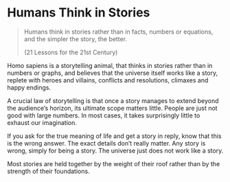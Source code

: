 # Humans Think in Stories
> Humans think in stories rather than in facts, numbers or equations, and the simpler the story, the better.
> 
> (21 Lessons for the 21st Century)

Homo sapiens is a storytelling animal, that thinks in stories rather than in numbers or graphs, and believes that the universe itself works like a story, replete with heroes and villains, conflicts and resolutions, climaxes and happy endings.

A crucial law of storytelling is that once a story manages to extend beyond the audience’s horizon, its ultimate scope matters little. People are just not good with large numbers. In most cases, it takes surprisingly little to exhaust our imagination.

If you ask for the true meaning of life and get a story in reply, know that this is the wrong answer. The exact details don’t really matter. Any story is wrong, simply for being a story. The universe just does not work like a story.

Most stories are held together by the weight of their roof rather than by the strength of their foundations.

